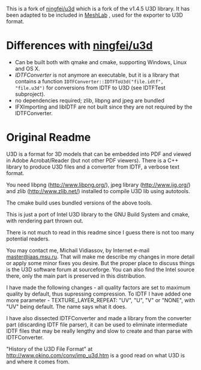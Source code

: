 This is a fork of [ningfei/u3d](https://github.com/ningfei/u3d) which is a fork of the v1.4.5 U3D library. 
It has been adapted to be included in [MeshLab](https://www.meshlab.net/) , used for the exporter to U3D format.

# Differences with [ningfei/u3d](https://github.com/ningfei/u3d)

- Can be built both with qmake and cmake, supporting Windows, Linux and OS X.
- *IDTFConverter* is not anymore an executable, but it is a library that contains a function ```IDTFConverter::IDTFToU3d("file.idtf", "file.u3d")``` for conversions from IDTF to U3D (see IDTFTest subproject). 
- no dependencies required;  zlib, libpng and jpeg are bundled
- IFXImporting and libIDTF are not built since they are not required by the IDTFConverter.

# Original Readme

U3D is a format for 3D models that can be embedded into PDF and viewed in Adobe Acrobat/Reader 
(but not other PDF viewers).
There is a C++ library to produce U3D files and a converter from IDTF, a verbose text format.

You need libpng (http://www.libpng.org/), jpeg library (http://www.ijg.org/) and zlib (http://www.zlib.net/)
installed to compile U3D lib using autotools.

The cmake build uses bundled versions of the above tools.

This is just a port of Intel U3D library to the GNU Build System and cmake,
with rendering part thrown out.

There is not much to read in this readme since I guess there is not too many potential readers.

You may contact me, Michail Vidiassov, by Internet e-mail master@iaas.msu.ru.
That will make me describe my changes in more detail or apply some minor fixes you desire.
But the proper place to discuss things is the U3D software forum at sourceforge.
You can also find the Intel source there, only the main part is preserved in this distribution.

I have made the following changes - all quality factors are set to maximum quality by default,
thus supressing compression.
To IDTF I have added one more parameter - TEXTURE_LAYER_REPEAT: "UV", "U", "V" or "NONE",
with "UV" being default. The name says what it does.

I have also dissected IDTFConverter and made a library from the converter part
(discarding IDTF file parser), it can be used to eliminate intermediate IDTF files that
may be really lengthy and slow to create and than parse with IDTFConverter.

"History of the U3D File Format" at http://www.okino.com/conv/imp_u3d.htm is a good read on what U3D is and where it comes from.
